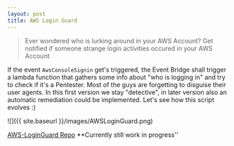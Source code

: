```yaml
---
layout: post
title: AWS Login Guard
---
```


> Ever wondered who is lurking around in your AWS Account? Get notified if someone strange login activities occured in your AWS Account

If the event `AwsConsoleSignin` get's triggered, the Event Bridge shall trigger a lambda function that gathers some info about "who is logging in" and try to check if it's a Pentester. Most of the guys are forgetting to disguise their user agents. In this first version we stay "detective", in later version also an automatic remediation could be implemented. Let's see how this script evolves :)

![]({{ site.baseurl }}/images/AWSLoginGuard.png)


[AWS-LoginGuard Repo](https://github.com/BenjiTrapp/AWS-LoginGuard)
**Currently still work in progress''
